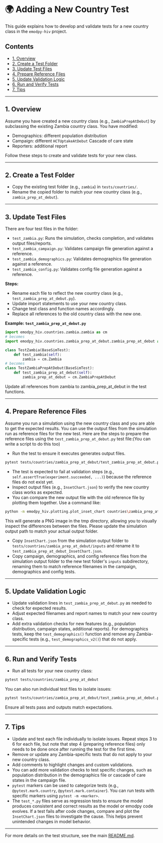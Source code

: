 # 🌍 Adding a New Country Test

This guide explains how to develop and validate tests for a new country class in the `emodpy-hiv` project.


## Contents

- [1. Overview](#1-overview)
- [2. Create a Test Folder](#2-create-a-test-folder)
- [3. Update Test Files](#3-update-test-files)
- [4. Prepare Reference Files](#4-prepare-reference-files)
- [5. Update Validation Logic](#5-update-validation-logic)
- [6. Run and Verify Tests](#6-run-and-verify-tests)
- [7. Tips](#7-tips)
---

## 1. Overview

Assume you have created a new country class (e.g., `ZambiaPrepAtDebut`) by subclassing the existing Zambia country class. You have modified:
- Demographics: different population distribution
- Campaign: different `HCTUptakeAtDebut` Cascade of care state
- Reporters: additional report

Follow these steps to create and validate tests for your new class.

---

## 2. Create a Test Folder

- Copy the existing test folder (e.g., `zambia`) in `tests/countries/`.
- Rename the copied folder to match your new country class (e.g., `zambia_prep_at_debut`).

---

## 3. Update Test Files

There are four test files in the folder:
- `test_zambia.py`: Runs the simulation, checks completion, and validates output files/reports.
- `test_zambia_campaign.py`: Validates campaign file generation against a reference.
- `test_zambia_demographics.py`: Validates demographics file generation against a reference.
- `test_zambia_config.py`: Validates config file generation against a reference.

**Steps:**
- Rename each file to reflect the new country class (e.g., `test_zambia_prep_at_debut.py`).
- Update import statements to use your new country class.
- Change test class and function names accordingly.
- Replace all references to the old country class with the new one.

**Example: `test_zambia_prep_at_debut.py`**
```python
import emodpy_hiv.countries.zambia.zambia as cm
# becomes
import emodpy_hiv.countries.zambia_prep_at_debut.zambia_prep_at_debut as cm

class TestZambia(BaseSimTest):
    def test_zambia(self):
        zambia = cm.Zambia
# becomes
class TestZambiaPrepAtDebut(BaseSimTest):
    def test_zambia_prep_at_debut(self):
        zambia_prep_at_debut = cm.ZambiaPrepAtDebut
```
Update all references from zambia to zambia_prep_at_debut in the test functions.

---

## 4. Prepare Reference Files
Assume you run a simulation using the new country class and you are able to get the expected results. You can use the output files from the simulation run as reference files for the new test.
Here are the steps to prepare the reference files using the `test_zambia_prep_at_debut.py` test file:(You can write a script to do this too)

- Run the test to ensure it executes generates output files.
```bash
pytest tests/countries/zambia_prep_at_debut/test_zambia_prep_at_debut.py
```
- The test is expected to fail at validation steps (e.g., `self.assertTrue(experiment.succeeded, ...)`) because the reference files do not exist yet.
- Inspect output files (e.g., `InsetChart.json`) to verify the new country class works as expected.
- You can compare the new output file with the old reference file by plotting them together. Use a command like:
```bash
python -m emodpy_hiv.plotting.plot_inset_chart countries\zambia_prep_at_debut\inputs\test_zambia_sim_InsetChart.json failed_tests\container_jobs\test_zambia_prep_at_debut\6c7f4f95-6017-4b34-a833-a403a39d676c\output\InsetChart.json -o tmp
```
This will generate a PNG image in the tmp directory, allowing you to visually inspect the differences between the files. Please update the simulation output path to match your actual output folder.
- Copy `InsetChart.json` from the simulation output folder to `tests/countries/zambia_prep_at_debut/inputs` and rename it to `test_zambia_prep_at_debut_InsetChart.json`.
- Copy campaign, demographics, and config reference files from the simulation output folder to the new test folder's `inputs` subdirectory, renaming them to match reference filenames in the campaign, demographics and config tests.

---

## 5. Update Validation Logic
- Update validation lines in `test_zambia_prep_at_debut.py` as needed to check for expected results.
- Adjust expected filenames and report names to match your new country class.
- Add extra validation checks for new features (e.g., population distribution, campaign states, additional reports).
For demographics tests, keep the `test_demographics()` function and remove any Zambia-specific tests (e.g., `test_demographics_v2()`) that do not apply.

---

## 6. Run and Verify Tests
- Run all tests for your new country class:
```bash
pytest tests/countries/zambia_prep_at_debut
```
You can also run individual test files to isolate issues:
```bash
pytest tests/countries/zambia_prep_at_debut/test_zambia_prep_at_debut.py
```
Ensure all tests pass and outputs match expectations.

---

## 7. Tips
- Update and test each file individually to isolate issues. Repeat steps 3 to 6 for each file, but note that step 4 (preparing reference files) only needs to be done once after running the test for the first time.
- Remove or update any Zambia-specific tests that do not apply to your new country class.
- Add comments to highlight changes and custom validations.
- You can add more validation checks to test specific changes, such as population distribution in the demographics file or cascade of care states in the campaign file.
- `pytest` markers can be used to categorize tests (e.g., `@pytest.mark.country`, `@pytest.mark.container`). You can run tests with specific markers using `pytest -m <marker>`.
- The `test_*.py` files serve as regression tests to ensure the model produces consistent and correct results as the model or emodpy code evolves. If a test fails after code changes, compare and plot the `InsetChart.json` files to investigate the cause. This helps prevent unintended changes in model behavior.
---

For more details on the test structure, see the main [README.md](README.md).

